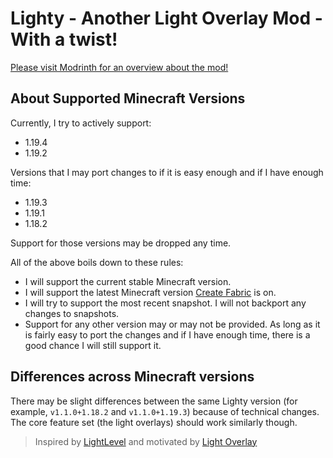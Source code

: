 # Lighty - Another Light Overlay Mod - With a twist!

[Please visit Modrinth for an overview about the mod!](https://modrinth.com/mod/lighty)

## About Supported Minecraft Versions

Currently, I try to actively support:

- 1.19.4
- 1.19.2

Versions that I may port changes to if it is easy enough and if I have enough time:

- 1.19.3
- 1.19.1
- 1.18.2

Support for those versions may be dropped any time.

All of the above boils down to these rules:

- I will support the current stable Minecraft version.
- I will support the latest Minecraft version [Create Fabric](https://modrinth.com/mod/create-fabric) is on.
- I will try to support the most recent snapshot. I will not backport any changes to snapshots.
- Support for any other version may or may not be provided. As long as it is fairly easy to port the changes and if I have enough time, there is a good chance I will still support it.

## Differences across Minecraft versions

There may be slight differences between the same Lighty version (for example, `v1.1.0+1.18.2` and `v1.1.0+1.19.3`) because of technical changes. The core feature set (the light overlays) should work similarly though.

> Inspired by [LightLevel](https://github.com/Parzivail-Modding-Team/LightLevel) and motivated by [Light Overlay](https://github.com/shedaniel/LightOverlay)
